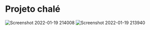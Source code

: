 # Projeto chalé
![Screenshot 2022-01-19 214008](https://user-images.githubusercontent.com/77131275/150241395-84971a0e-24e5-4ae9-9f88-1e9376af9aa8.jpg)
![Screenshot 2022-01-19 213940](https://user-images.githubusercontent.com/77131275/150241398-2bae05e1-3c1b-4f8d-b4eb-7f98cbeefddd.jpg)
